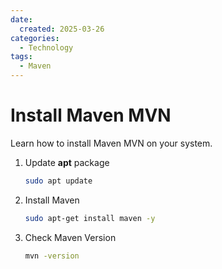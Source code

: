 ```yaml
---
date:
  created: 2025-03-26
categories:
  - Technology
tags:
  - Maven
---
```


# Install Maven MVN

Learn how to install Maven MVN on your system.

<!-- more -->

1. Update **apt** package

    ```bash
    sudo apt update
    ```

2. Install Maven

    ```bash
    sudo apt-get install maven -y
    ```

3. Check Maven Version
    ```bash
    mvn -version
    ```
